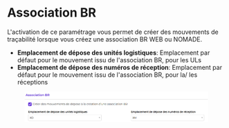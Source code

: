 # Association BR

L'activation de ce paramétrage vous permet de créer des mouvements de traçabilité lorsque vous créez une association BR WEB ou NOMADE.

* **Emplacement de dépose des unités logistiques**: Emplacement par défaut pour le mouvement issu de l'association BR, pour les ULs
* **Emplacement de dépose des numéros de réception**: Emplacement par défaut pour le mouvement issu de l'association BR, pour la/ les réceptions

<figure><img src="../../.gitbook/assets/image.png" alt=""><figcaption></figcaption></figure>

